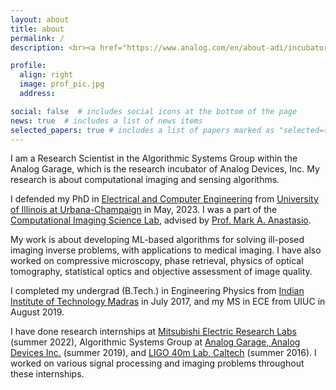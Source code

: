 ```yaml
---
layout: about
title: about
permalink: /
description: <br><a href="https://www.analog.com/en/about-adi/incubators/analog-garage.html">Algorithmic Systems Group, Analog Garage</a><br> <a href="https://www.analog.com/en/index.html">Analog Devices, Inc.</a>

profile:
  align: right
  image: prof_pic.jpg
  address: 

social: false  # includes social icons at the bottom of the page
news: true  # includes a list of news items
selected_papers: true # includes a list of papers marked as "selected={true}"
---
```


I am a Research Scientist in the Algorithmic Systems Group within the Analog Garage, which is the research incubator of Analog Devices, Inc. My research is about computational imaging and sensing algorithms.

I defended my PhD in [Electrical and Computer Engineering](https://ece.illinois.edu/) from [University of Illinois at Urbana-Champaign](https://illinois.edu/) in May, 2023. I was a part of the [Computational Imaging Science Lab](https://anastasio.bioengineering.illinois.edu/), advised by [Prof. Mark A. Anastasio](https://bioengineering.illinois.edu/people/maa). 

My work is about developing ML-based algorithms for solving ill-posed imaging inverse problems, with applications to medical imaging. I have also worked on compressive microscopy, phase retrieval, physics of optical tomography, statistical optics and objective assessment of image quality. 

I completed my undergrad (B.Tech.) in Engineering Physics from [Indian Institute of Technology Madras](https://www.iitm.ac.in/) in July 2017, and my MS in ECE from UIUC in August 2019. 

I have done research internships at [Mitsubishi Electric Research Labs](https://www.merl.com/) (summer 2022), Algorithmic Systems Group at [Analog Garage, Analog Devices Inc.](https://www.analog.com/en/landing-pages/001/analog-garage.html) (summer 2019), and [LIGO 40m Lab, Caltech](https://www.ligo.caltech.edu/) (summer 2016). I worked on various signal processing and imaging problems throughout these internships. 

<!-- Write your biography here. Tell the world about yourself. Link to your favorite [subreddit](http://reddit.com){:target="\_blank"}. You can put a picture in, too. The code is already in, just name your picture `prof_pic.jpg` and put it in the `img/` folder.

Put your address / P.O. box / other info right below your picture. You can also disable any these elements by editing `profile` property of the YAML header of your `_pages/about.md`. Edit `_bibliography/papers.bib` and Jekyll will render your [publications page](/al-folio/publications/) automatically.

Link to your social media connections, too. This theme is set up to use [Font Awesome icons](http://fortawesome.github.io/Font-Awesome/){:target="\_blank"} and [Academicons](https://jpswalsh.github.io/academicons/){:target="\_blank"}, like the ones below. Add your Facebook, Twitter, LinkedIn, Google Scholar, or just disable all of them. -->
